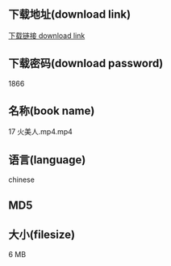 ## 下载地址(download link)
[下载链接 download link](https://voluble-croquembouche-d321dc.netlify.app/?s=17+%E7%81%AB%E7%BE%8E%E4%BA%BA.mp4)

## 下载密码(download password)
1866

## 名称(book name)
17 火美人.mp4.mp4

## 语言(language)
chinese

## MD5


## 大小(filesize)
6 MB
